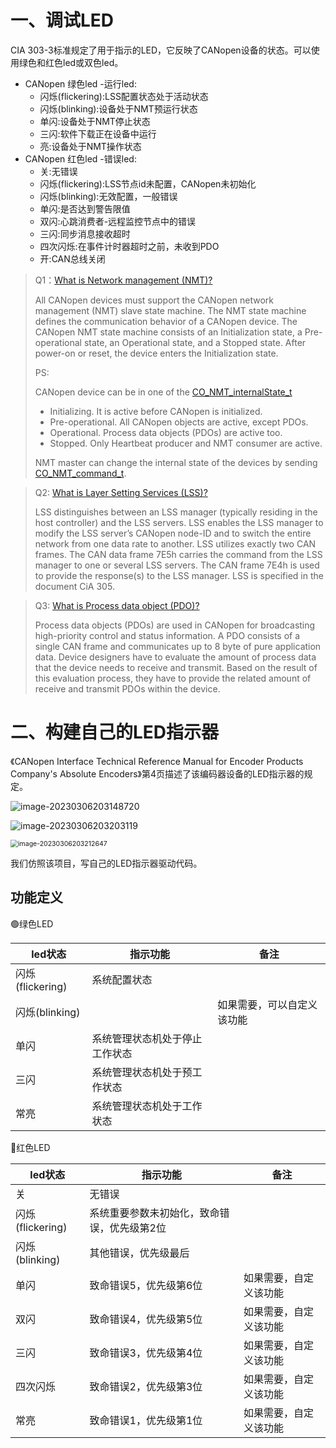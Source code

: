 

# 一、调试LED

CIA 303-3标准规定了用于指示的LED，它反映了CANopen设备的状态。可以使用绿色和红色led或双色led。

- CANopen 绿色led -运行led:
  - 闪烁(flickering):LSS配置状态处于活动状态
  - 闪烁(blinking):设备处于NMT预运行状态
  - 单闪:设备处于NMT停止状态 
  - 三闪:软件下载正在设备中运行 
  - 亮:设备处于NMT操作状态 
- CANopen 红色led -错误led:
  - 关:无错误 
  - 闪烁(flickering):LSS节点id未配置，CANopen未初始化
  - 闪烁(blinking):无效配置，一般错误 
  - 单闪:是否达到警告限值 
  - 双闪:心跳消费者-远程监控节点中的错误
  - 三闪:同步消息接收超时 
  - 四次闪烁:在事件计时器超时之前，未收到PDO 
  - 开:CAN总线关闭

> Q1：[What is Network management (NMT)?](https://www.can-cia.org/can-knowledge/canopen/network-management/)
>
> All CANopen devices must support the CANopen network management (NMT) slave state machine. The NMT state machine defines the communication behavior of a CANopen device. The CANopen NMT state machine consists of an Initialization state, a Pre-operational state, an Operational state, and a Stopped state. After power-on or reset, the device enters the Initialization state.
>
> PS:
>
> CANopen device can be in one of the [CO_NMT_internalState_t](https://canopennode.github.io/CANopenSocket/group__CO__NMT__Heartbeat.html#ga1e8c2a6c0fd4a33183503d25a7c6d744)
>
> - Initializing. It is active before CANopen is initialized.
> - Pre-operational. All CANopen objects are active, except PDOs.
> - Operational. Process data objects (PDOs) are active too.
> - Stopped. Only Heartbeat producer and NMT consumer are active.
>
> NMT master can change the internal state of the devices by sending [CO_NMT_command_t](https://canopennode.github.io/CANopenSocket/group__CO__NMT__Heartbeat.html#gac396242e2e12ef6b0b22ff48636bc4eb).

> Q2: [What is Layer Setting Services (LSS)?](https://www.can-cia.org/can-knowledge/canopen/cia305/)
>
> LSS distinguishes between an LSS manager (typically residing in the host controller) and the LSS servers. LSS enables the LSS manager to modify the LSS server’s CANopen node-ID and to switch the entire network from one data rate to another. LSS utilizes exactly two CAN frames. The CAN data frame 7E5h carries the command from the LSS manager to one or several LSS servers. The CAN frame 7E4h is used to provide the response(s) to the LSS manager. LSS is specified in the document CiA 305.

> Q3: [What is Process data object (PDO)?](https://www.can-cia.org/can-knowledge/canopen/pdo-protocol/)
>
> Process data objects (PDOs) are used in CANopen for broadcasting high-priority control and status information. A PDO consists of a single CAN frame and communicates up to 8 byte of pure application data. Device designers have to evaluate the amount of process data that the device needs to receive and transmit. Based on the result of this evaluation process, they have to provide the related amount of receive and transmit PDOs within the device.

# 二、构建自己的LED指示器

《CANopen Interface Technical Reference Manual for Encoder Products Company's Absolute Encoders》第4页描述了该编码器设备的LED指示器的规定。

![image-20230306203148720](https://img2023.cnblogs.com/blog/1423856/202303/1423856-20230306203151823-31669465.png)

![image-20230306203203119](https://img2023.cnblogs.com/blog/1423856/202303/1423856-20230306203204335-749755377.png)

<img src="https://img2023.cnblogs.com/blog/1423856/202303/1423856-20230306203213889-1852718379.png" alt="image-20230306203212647" style="zoom: 75%;" />

我们仿照该项目，写自己的LED指示器驱动代码。

## 功能定义

🟢绿色LED

| led状态          | 指示功能                       | 备注                       |
| ---------------- | ------------------------------ | -------------------------- |
| 闪烁(flickering) | 系统配置状态                   |                            |
| 闪烁(blinking)   |                                | 如果需要，可以自定义该功能 |
| 单闪             | 系统管理状态机处于停止工作状态 |                            |
| 三闪             | 系统管理状态机处于预工作状态   |                            |
| 常亮             | 系统管理状态机处于工作状态     |                            |

🔴红色LED

| led状态          | 指示功能                                    | 备注                   |
| ---------------- | ------------------------------------------- | ---------------------- |
| 关               | 无错误                                      |                        |
| 闪烁(flickering) | 系统重要参数未初始化，致命错误，优先级第2位 |                        |
| 闪烁(blinking)   | 其他错误，优先级最后                        |                        |
| 单闪             | 致命错误5，优先级第6位                      | 如果需要，自定义该功能 |
| 双闪             | 致命错误4，优先级第5位                      | 如果需要，自定义该功能 |
| 三闪             | 致命错误3，优先级第4位                      | 如果需要，自定义该功能 |
| 四次闪烁         | 致命错误2，优先级第3位                      | 如果需要，自定义该功能 |
| 常亮             | 致命错误1，优先级第1位                      | 如果需要，自定义该功能 |

